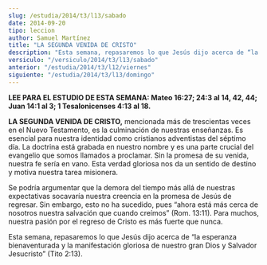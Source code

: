 ```yaml
---
slug: /estudia/2014/t3/l13/sabado
date: 2014-09-20
tipo: leccion
author: Samuel Martínez
title: "LA SEGUNDA VENIDA DE CRISTO"
description: "Esta semana, repasaremos lo que Jesús dijo acerca de “la esperanza  bienaventurada y la manifestación gloriosa de nuestro gran Dios y Salvador  Jesucristo” (Tito 2:13)."
versiculo: "/versiculo/2014/t3/l13/sabado"
anterior: "/estudia/2014/t3/l12/viernes"
siguiente: "/estudia/2014/t3/l13/domingo"
---
```


**LEE PARA EL ESTUDIO DE ESTA SEMANA: Mateo 16:27; 24:3 al 14, 42, 44; Juan 14:1 al 3; 1 Tesalonicenses 4:13 al 18.**

**LA SEGUNDA VENIDA DE CRISTO,** mencionada más de trescientas veces en el Nuevo Testamento, es la culminación de nuestras enseñanzas. Es esencial para nuestra identidad como cristianos adventistas del séptimo día. La doctrina está grabada en nuestro nombre y es una parte crucial del evangelio que somos llamados a proclamar. Sin la promesa de su venida, nuestra fe sería en vano. Esta verdad gloriosa nos da un sentido de destino y motiva nuestra tarea misionera.

Se podría argumentar que la demora del tiempo más allá de nuestras expectativas socavaría nuestra creencia en la promesa de Jesús de regresar. Sin embargo, esto no ha sucedido, pues “ahora está más cerca de nosotros nuestra salvación que cuando creímos” (Rom. 13:11). Para muchos, nuestra pasión por el regreso de Cristo es más fuerte que nunca.

Esta semana, repasaremos lo que Jesús dijo acerca de “la esperanza bienaventurada y la manifestación gloriosa de nuestro gran Dios y Salvador Jesucristo” (Tito 2:13).
